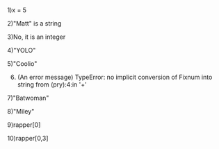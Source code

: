 1)x = 5

2)"Matt" is a string

3)No, it is an integer

4)"YOLO"

5)"Coolio"

6) (An error message) TypeError: no implicit conversion of Fixnum into string from (pry):4:in '+'

7)"Batwoman"

8)"Miley"

9)rapper[0]

10)rapper[0,3]
